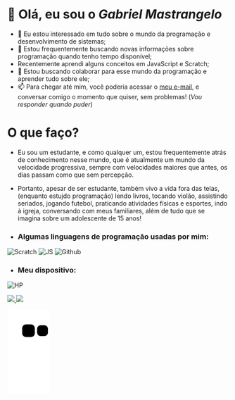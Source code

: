 #  👋 Olá, eu sou o _**Gabriel Mastrangelo**_


- 👀 Eu estou interessado em tudo sobre o mundo da programação e desenvolvimento de sistemas;
- 🌱 Estou frequentemente buscando novas informações sobre programação quando tenho tempo disponível;
- Recentemente aprendi alguns conceitos em JavaScript e Scratch;
- 💞️ Estou buscando colaborar para esse mundo da programação e aprender tudo sobre ele;
- 📫 Para chegar até mim, você poderia acessar o [meu e-mail](gabriel.mastrangelo@escola.pr.gov.br), e conversar comigo o momento que quiser, sem problemas! (_Vou responder quando puder_)

<!---
GABRIELMASTRANGEL/GABRIELMASTRANGEL is a ✨ special ✨ repository because its `README.md` (this file) appears on your GitHub profile.
You can click the Preview link to take a look at your changes.
--->
# O que faço?
- Eu sou um estudante, e como qualquer um, estou frequentemente atrás de conhecimento nesse mundo, que é atualmente um mundo da velocidade progressiva, sempre com velocidades maiores que antes, os dias passam como que sem percepção.
- Portanto, apesar de ser estudante, também vivo a vida fora das telas,(enquanto estujdo programação) lendo livros, tocando violão, assistindo seriados, jogando futebol, praticando atividades físicas e esportes, indo à igreja, conversando com meus familiares, além de tudo que se imagina sobre um adolescente de 15 anos!


- ### **Algumas linguagens de programação usadas por mim**:

![Scratch](https://img.shields.io/badge/Scratch-4D97FF?style=for-the-badge&logo=Scratch&logoColor=white)
![JS](https://img.shields.io/badge/JavaScript-323330?style=for-the-badge&logo=javascript&logoColor=F7DF1E)
![Github](https://img.shields.io/badge/GitHub-100000?style=for-the-badge&logo=github&logoColor=white)



- ### Meu dispositivo:
![HP](https://img.shields.io/badge/hp%20laptop-0096D6?style=for-the-badge&logo=hp&logoColor=white)



<div>
<a href="https://github.com/GABRIELMASTRANGEL">
<img height="120em" src="https://github-readme-stats.vercel.app/api/top-langs/?username=GABRIELMASTRANGEL&layout=compact&langs_count=7&theme=dracula"/> <img height="180em" src="https://github-readme-stats.vercel.app/api?username=GABRIELMASTRANGEL&show_icons=true&theme=dracula&include_all_commits=true&count_private=true"/>
<div>


![Snake animation](https://github.com/GABRIELMASTRANGEL/GABRIELMASTRANGEL/blob/output/github-contribution-grid-snake.svg)
